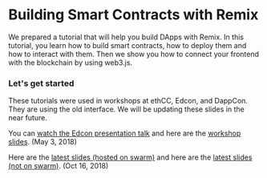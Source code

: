 Building Smart Contracts with Remix
=======================

We prepared a tutorial that will help you build DApps with Remix. In this tutorial, you learn how to build smart contracts, how to deploy them and how to interact with them. Then we show you how to connect your frontend with the blockchain by using web3.js.

### Let's get started

These tutorials were used in workshops at ethCC, Edcon, and DappCon. They are using the old interface.  We will be updating these slides in the near future.

You can [watch the Edcon presentation talk](https://www.youtube.com/watch?v=nAI_Cr5Y8JY) and here are the [workshop slides](https://slides.com/ninabreznik/deck-11-13#/).
(May 3, 2018)

Here are the [latest slides (hosted on swarm)](http://30400.swarm-gateways.net/bzz:/49277e2a16baf5576c9f54204c70dc403a425c3df85424864fe04ad6dfc609bc/) and here are the [latest slides (not on swarm)](https://www.updig.is/pdf/remix-chez-coinhouse.pdf). 
(Oct 16, 2018)